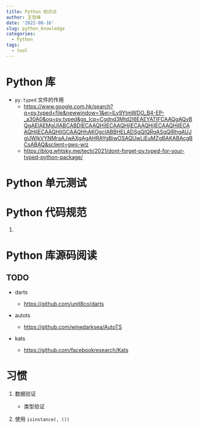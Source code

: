 ```yaml
---
title: Python 知识点
author: 王哲峰
date: '2022-08-16'
slug: python_knowledge
categories:
  - Python
tags:
  - tool
---
```



# Python 库

- `py.typed` 文件的作用
	- https://www.google.com.hk/search?q=py.typed+file&newwindow=1&ei=lLy9YtmWDO_B4-EP-_a30A0&oq=py.typed&gs_lcp=Cgdnd3Mtd2l6EAEYATIFCAAQgAQyBQgAEIAEMgUIABCABDIECAAQHjIECAAQHjIECAAQHjIECAAQHjIECAAQHjIECAAQHjIGCAAQHhAKOgcIABBHELADSgQIQRgASgQIRhgAUJgUWIkVYNMraAJwAXgAgAHRAYgBiwOSAQUwLjEuMZgBAKABAcgBCsABAQ&sclient=gws-wiz
	- https://blog.whtsky.me/tech/2021/dont-forget-py.typed-for-your-typed-python-package/

# Python 单元测试











# Python 代码规范

1. 









# Python 库源码阅读

## TODO

- darts
	- https://github.com/unit8co/darts

- autots
	- https://github.com/winedarksea/AutoTS
- kats
	- https://github.com/facebookresearch/Kats

# 习惯

1. 数据验证
	- 类型验证

1. 使用 `isinstance(, ())`
